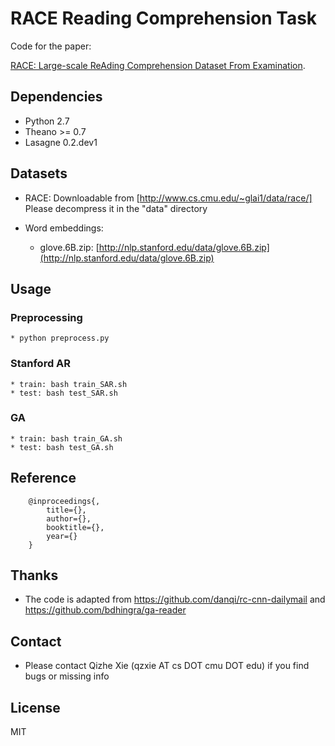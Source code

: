 # RACE Reading Comprehension Task

Code for the paper:

[RACE: Large-scale ReAding Comprehension Dataset From Examination]().

## Dependencies
* Python 2.7
* Theano >= 0.7
* Lasagne 0.2.dev1

## Datasets
* RACE:
    Downloadable from [http://www.cs.cmu.edu/~glai1/data/race/]
    Please decompress it in the "data" directory

* Word embeddings:
    * glove.6B.zip: [http://nlp.stanford.edu/data/glove.6B.zip](http://nlp.stanford.edu/data/glove.6B.zip)

## Usage
### Preprocessing
    * python preprocess.py

### Stanford AR
    * train: bash train_SAR.sh
    * test: bash test_SAR.sh

### GA
    * train: bash train_GA.sh
    * test: bash test_GA.sh

## Reference
```
    @inproceedings{,
        title={},
        author={},
        booktitle={},
        year={}
    }
```

## Thanks
* The code is adapted from https://github.com/danqi/rc-cnn-dailymail and https://github.com/bdhingra/ga-reader

## Contact
* Please contact Qizhe Xie (qzxie AT cs DOT cmu DOT edu) if you find bugs or missing info

## License
MIT

